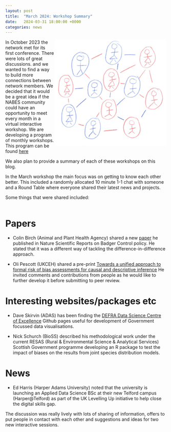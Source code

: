 ```yaml
---
layout: post
title:  "March 2024: Workshop Summary"
date:   2024-03-31 18:00:00 +0000
categories: news
---
```


<img src="/img/NetworkOrangeBlueScanv1.PNG" alt="Networking Sketch" width=350px align = "right"> 

In October 2023 the network met for its first conference. There were lots of great discussions. and we wanted to find a way to build more connections between network members. We decided that it would be a great idea if the NABES community could have an opportunity to meet every month in a virtual interactive workshop. We are developing a program of monthly workshops. This program can be found [here](/events)

We also plan to provide a summary of each of these workshops on this blog. 

In the March workshop the main focus was on getting to know each other better.  This included a randomly allocated 10 minute 1-1 chat with someone and a Round Table where everyone shared their latest news and projects. 

Some things that were shared included:  
<br clear="left"/>

# Papers  

* Colin Birch (Animal and Plant Health Agency) shared a new [paper](https://www.nature.com/articles/s41598-024-54062-4.pdf) he published in Nature Scientific Reports on Badger Control policy. He stated that it was a different way of tackling the difference-in-difference approach.

* Oli Pescott (UKCEH) shared a pre-print [Towards a unified approach to formal risk of bias assessments for causal and descriptive inference](https://arxiv.org/abs/2308.11458) He invited comments and contributions from people as he would like to further develop it before submitting to peer review.

# Interesting websites/packages etc

* Dave Skirvin (ADAS) has been finding the [DEFRA Data Science Centre of Excellence](https://github.com/Defra-Data-Science-Centre-of-Excellence) Github pages useful for development of Government focussed data visualisations.

* Nick Schurch (BioSS) described his methodological work under the current RESAS (Rural & Environmental Science & Analytical Services) Scottish Government programme developing an R package to test the impact of biases on the results from joint species distribution models.

# News

* Ed Harris (Harper Adams University) noted that the university is launching an Applied Data Science BSc at their new Telford campus (Harper@Telford) as part of the UK Levelling Up initiative to help close the digital skills gap.

The discussion was really lively with lots of sharing of information, offers to put people in contact with each other and suggestions and ideas for two new interactive sessions.
